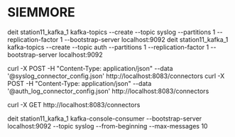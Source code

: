 # SIEMMORE

deit station11_kafka_1 kafka-topics --create --topic syslog --partitions 1 --replication-factor 1 --bootstrap-server localhost:9092
deit station11_kafka_1 kafka-topics --create --topic auth --partitions 1 --replication-factor 1 --bootstrap-server localhost:9092

curl -X POST -H "Content-Type: application/json" --data '@syslog_connector_config.json' http://localhost:8083/connectors
curl -X POST -H "Content-Type: application/json" --data '@auth_log_connector_config.json' http://localhost:8083/connectors

curl -X GET http://localhost:8083/connectors

deit station11_kafka_1 kafka-console-consumer --bootstrap-server localhost:9092 --topic syslog --from-beginning --max-messages 10
